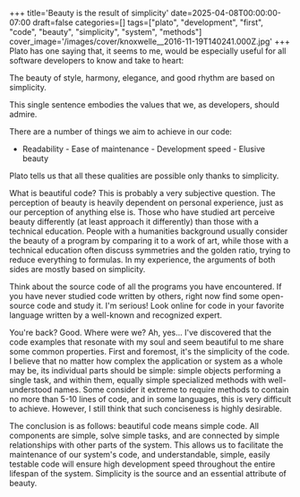 +++
title='Beauty is the result of simplicity'
date=2025-04-08T00:00:00-07:00
draft=false
categories=[]
tags=["plato", "development", "first", "code", "beauty", "simplicity", "system", "methods"]
cover_image='/images/cover/knoxwelle__2016-11-19T140241.000Z.jpg'
+++
Plato has one saying that, it seems to me, would be especially useful for all software developers to know and take to heart:

The beauty of style, harmony, elegance, and good rhythm are based on simplicity.

This single sentence embodies the values that we, as developers, should admire.

There are a number of things we aim to achieve in our code:

- Readability - Ease of maintenance - Development speed - Elusive beauty

Plato tells us that all these qualities are possible only thanks to simplicity.

What is beautiful code? This is probably a very subjective question. The perception of beauty is heavily dependent on personal experience, just as our perception of anything else is. Those who have studied art perceive beauty differently (at least approach it differently) than those with a technical education. People with a humanities background usually consider the beauty of a program by comparing it to a work of art, while those with a technical education often discuss symmetries and the golden ratio, trying to reduce everything to formulas. In my experience, the arguments of both sides are mostly based on simplicity.

Think about the source code of all the programs you have encountered. If you have never studied code written by others, right now find some open-source code and study it. I'm serious! Look online for code in your favorite language written by a well-known and recognized expert.

You're back? Good. Where were we? Ah, yes... I've discovered that the code examples that resonate with my soul and seem beautiful to me share some common properties. First and foremost, it's the simplicity of the code. I believe that no matter how complex the application or system as a whole may be, its individual parts should be simple: simple objects performing a single task, and within them, equally simple specialized methods with well-understood names. Some consider it extreme to require methods to contain no more than 5-10 lines of code, and in some languages, this is very difficult to achieve. However, I still think that such conciseness is highly desirable.

The conclusion is as follows: beautiful code means simple code. All components are simple, solve simple tasks, and are connected by simple relationships with other parts of the system. This allows us to facilitate the maintenance of our system's code, and understandable, simple, easily testable code will ensure high development speed throughout the entire lifespan of the system. Simplicity is the source and an essential attribute of beauty.